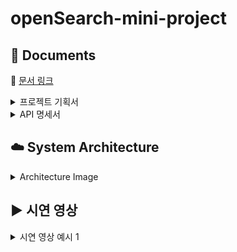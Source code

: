 # openSearch-mini-project

## 📃 Documents
🔗 [문서 링크](https://docs.google.com/spreadsheets/d/1PFpfU3J2f6BZmK2c0MfqZwWrJSDYYymq3Z1WyeeDx20/edit?usp=sharing)

<details>
  <summary>프로젝트 기획서</summary>
  <img width="600" alt="image" src="https://github.com/3sam5oh/openSearch-mini-project/assets/152199695/36ce9f02-9482-4618-abb6-c87fe68eec9a">
</details>

<details>
  <summary>API 명세서</summary>
  <img alt="image" src="https://github.com/3sam5oh/openSearch-mini-project/assets/152199695/7a21c0de-9fc8-42f4-b345-2bc4ddafdf59">
</details>

## ☁️ System Architecture
<details>
  <summary>Architecture Image</summary>
  <img width="600" alt="image" src="https://github.com/3sam5oh/openSearch-mini-project/assets/152199695/36ce9f02-9482-4618-abb6-c87fe68eec9a">
</details>

## ▶️ 시연 영상
<details>
  <summary>시연 영상 예시 1</summary>
  <img width="600" alt="image" src="https://github.com/3sam5oh/openSearch-mini-project/assets/152199695/36ce9f02-9482-4618-abb6-c87fe68eec9a">
</details>
